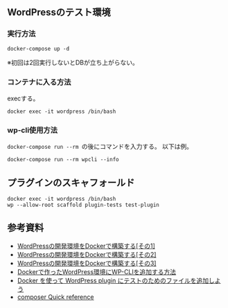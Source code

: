 ## WordPressのテスト環境
### 実行方法
```
docker-compose up -d
```
※初回は2回実行しないとDBが立ち上がらない。

### コンテナに入る方法
execする。
```
docker exec -it wordpress /bin/bash
```

### wp-cli使用方法
`docker-compose run --rm `の後にコマンドを入力する。
以下は例。
```
docker-compose run --rm wpcli --info
```

## プラグインのスキャフォールド
```
docker exec -it wordpress /bin/bash
wp --allow-root scaffold plugin-tests test-plugin
```

## 参考資料
- [WordPressの開発環境をDockerで構築する[その1]](https://samurai-project.com/articles/3397)
- [WordPressの開発環境をDockerで構築する[その2]](https://samurai-project.com/articles/3423)
- [WordPressの開発環境をDockerで構築する[その3]](https://samurai-project.com/articles/3422)
- [Dockerで作ったWordPress環境にWP-CLIを追加する方法](https://samurai-project.com/articles/3413)
- [Docker を使って WordPress plugin にテストのためのファイルを追加しよう](https://futureys.tokyo/lets-add-files-for-test-into-wordpress-plugin-by-docker/)
- [composer Quick reference](https://hub.docker.com/_/composer)
